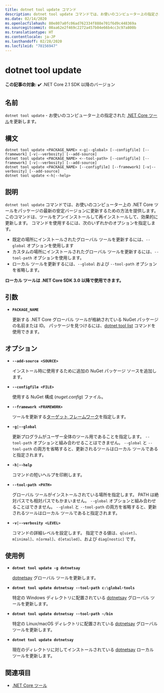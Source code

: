 ```yaml
---
title: dotnet tool update コマンド
description: dotnet tool update コマンドでは、お使いのコンピューター上の指定された .NET Core ツールを更新します。
ms.date: 02/14/2020
ms.openlocfilehash: 80e807a0fc06ad762334f888e701f6d9c448369a
ms.sourcegitcommit: 00aa62e2f469c2272a457b04e66b4cc3c97a800b
ms.translationtype: HT
ms.contentlocale: ja-JP
ms.lasthandoff: 02/28/2020
ms.locfileid: "78156947"
---
```

# <a name="dotnet-tool-update"></a>dotnet tool update

**この記事の対象:** ✔️ .NET Core 2.1 SDK 以降のバージョン

## <a name="name"></a>名前

`dotnet tool update` - お使いのコンピューター上の指定された [.NET Core ツール](global-tools.md)を更新します。

## <a name="synopsis"></a>構文

```dotnetcli
dotnet tool update <PACKAGE_NAME> <-g|--global> [--configfile] [--framework] [-v|--verbosity] [--add-source]
dotnet tool update <PACKAGE_NAME> <--tool-path> [--configfile] [--framework] [-v|--verbosity] [--add-source]
dotnet tool update <PACKAGE_NAME> [--configfile] [--framework] [-v|--verbosity] [--add-source]
dotnet tool update <-h|--help>
```

## <a name="description"></a>説明

`dotnet tool update` コマンドでは、お使いのコンピューター上の .NET Core ツールをパッケージの最新の安定バージョンに更新するための方法を提供します。 このコマンドは、ツールをアンインストールして再インストールして、効果的に更新します。 コマンドを使用するには、次のいずれかのオプションを指定します。

* 既定の場所にインストールされたグローバル ツールを更新するには、`--global` オプションを使用します
* カスタムの場所にインストールされたグローバル ツールを更新するには、`--tool-path` オプションを使用します。
* ローカル ツールを更新するには、`--global` および `--tool-path` オプションを省略します。

**ローカル ツールは .NET Core SDK 3.0 以降で使用できます。**

## <a name="arguments"></a>引数

- **`PACKAGE_NAME`**

  更新する .NET Core グローバル ツールが格納されている NuGet パッケージの名前または ID。 パッケージを見つけるには、[dotnet tool list](dotnet-tool-list.md) コマンドを使用できます。

## <a name="options"></a>オプション

- **`--add-source <SOURCE>`**

  インストール時に使用するために追加の NuGet パッケージ ソースを追加します。

- **`--configfile <FILE>`**

  使用する NuGet 構成 (*nuget.config*) ファイル。

- **`--framework <FRAMEWORK>`**

  ツールを更新する[ターゲット フレームワーク](../../standard/frameworks.md)を指定します。

- **`-g|--global`**

  更新プログラムがユーザー全体のツール用であることを指定します。 `--tool-path` オプションと組み合わせることはできません。 `--global` と `--tool-path` の両方を省略すると、更新されるツールはローカル ツールであると指定されます。

- **`-h|--help`**

  コマンドの短いヘルプを印刷します。

- **`--tool-path <PATH>`**

  グローバル ツールがインストールされている場所を指定します。 PATH は絶対パスでも相対パスでもかまいません。 `--global` オプションと組み合わせることはできません。 `--global` と `--tool-path` の両方を省略すると、更新されるツールはローカル ツールであると指定されます。

- **`-v|--verbosity <LEVEL>`**

  コマンドの詳細レベルを設定します。 指定できる値は、`q[uiet]`、`m[inimal]`、`n[ormal]`、`d[etailed]`、および `diag[nostic]` です。

## <a name="examples"></a>使用例

- **`dotnet tool update -g dotnetsay`**

  [dotnetsay](https://www.nuget.org/packages/dotnetsay/) グローバル ツールを更新します。

- **`dotnet tool update dotnetsay --tool-path c:\global-tools`**

  特定の Windows ディレクトリに配置されている [dotnetsay](https://www.nuget.org/packages/dotnetsay/) グローバル ツールを更新します。

- **`dotnet tool update dotnetsay --tool-path ~/bin`**

  特定の Linux/macOS ディレクトリに配置されている [dotnetsay](https://www.nuget.org/packages/dotnetsay/) グローバル ツールを更新します。

- **`dotnet tool update dotnetsay`**

  現在のディレクトリに対してインストールされている [dotnetsay](https://www.nuget.org/packages/dotnetsay/) ローカル ツールを更新します。

## <a name="see-also"></a>関連項目

- [.NET Core ツール](global-tools.md)
